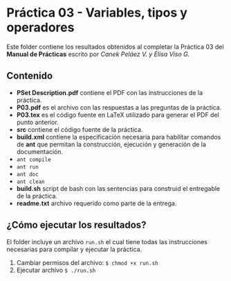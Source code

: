 # Práctica 03 - Variables, tipos y operadores

Este folder contiene los resultados obtenidos al completar la Práctica 03
del **Manual de Prácticas** escrito por *Canek Peláez V. y Elisa Viso G.*

## Contenido

* **PSet Description.pdf** contiene el PDF con las instrucciones de la práctica.
* **P03.pdf** es el archivo con las respuestas a las preguntas de la práctica.
* **P03.tex** es el código fuente en LaTeX utilizado para generar el PDF del
punto anterior.
* **src** contiene el código fuente de la práctica.
* **build.xml** contiene la especificación necesaria para habilitar comandos de
**ant** que permitan la construcción, ejecución y generación de la documentación.
 * `ant compile`
 * `ant run`
 * `ant doc`
 * `ant clean`
* **build.sh** script de bash con las sentencias para construid el entregable de
la práctica.
* **readme.txt** archivo requerido como parte de la entrega.

## ¿Cómo ejecutar los resultados?

El folder incluye un archivo `run.sh` el cual tiene todas las instrucciones
necesarias para compilar y ejecutar la práctica.

1. Cambiar permisos del archivo: `$ chmod +x run.sh`
2. Ejecutar archivo `$ ./run.sh`
